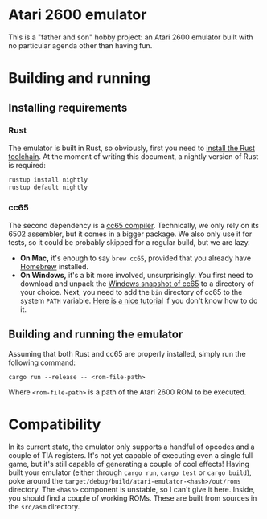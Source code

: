 # Atari 2600 emulator

This is a "father and son" hobby project: an Atari 2600 emulator built with no particular agenda other than having fun.

# Building and running

## Installing requirements

### Rust

The emulator is built in Rust, so obviously, first you need to [install the Rust toolchain](https://www.rust-lang.org/tools/install). At the moment of writing this document, a nightly version of Rust is required:

```sh
rustup install nightly
rustup default nightly
```

### cc65

The second dependency is a [cc65 compiler](https://cc65.github.io/). Technically, we only rely on its 6502 assembler, but it comes in a bigger package. We also only use it for tests, so it could be probably skipped for a regular build, but we are lazy.

* **On Mac,** it's enough to say `brew cc65`, provided that you already have [Homebrew](https://brew.sh/) installed.
* **On Windows,** it's a bit more involved, unsurprisingly. You first need to download and unpack the [Windows snapshot of cc65](https://sourceforge.net/projects/cc65/files/cc65-snapshot-win32.zip) to a directory of your choice. Next, you need to add the `bin` directory of cc65 to the system `PATH` variable. [Here is a nice tutorial](https://www.howtogeek.com/118594/how-to-edit-your-system-path-for-easy-command-line-access/) if you don't know how to do it.

## Building and running the emulator

Assuming that both Rust and cc65 are properly installed, simply run the following command:

```
cargo run --release -- <rom-file-path>
```

Where `<rom-file-path>` is a path of the Atari 2600 ROM to be executed.

# Compatibility

In its current state, the emulator only supports a handful of opcodes and a couple of TIA registers. It's not yet capable of executing even a single full game, but it's still capable of generating a couple of cool effects! Having built your emulator (either through `cargo run`, `cargo test` or `cargo build`), poke around the `target/debug/build/atari-emulator-<hash>/out/roms` directory. The `<hash>` component is unstable, so I can't give it here. Inside, you should find a couple of working ROMs. These are built from sources in the `src/asm` directory.